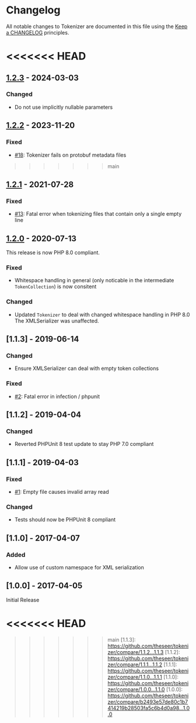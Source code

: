 # Changelog

All notable changes to Tokenizer are documented in this file using the [Keep a CHANGELOG](http://keepachangelog.com/) principles.

<<<<<<< HEAD
=======
## [1.2.3] - 2024-03-03

### Changed

* Do not use implicitly nullable parameters

## [1.2.2] - 2023-11-20

### Fixed

* [#18](https://github.com/theseer/tokenizer/issues/18): Tokenizer fails on protobuf metadata files

>>>>>>> main

## [1.2.1] - 2021-07-28

### Fixed

* [#13](https://github.com/theseer/tokenizer/issues/13): Fatal error when tokenizing files that contain only a single empty line


## [1.2.0] - 2020-07-13

This release is now PHP 8.0 compliant.

### Fixed

* Whitespace handling in general (only noticable in the intermediate `TokenCollection`) is now consitent  

### Changed

* Updated `Tokenizer` to deal with changed whitespace handling in PHP 8.0
  The XMLSerializer was unaffected.


## [1.1.3] - 2019-06-14

### Changed

* Ensure XMLSerializer can deal with empty token collections

### Fixed

* [#2](https://github.com/theseer/tokenizer/issues/2): Fatal error in infection / phpunit


## [1.1.2] - 2019-04-04

### Changed

* Reverted PHPUnit 8 test update to stay PHP 7.0 compliant


## [1.1.1] - 2019-04-03

### Fixed

* [#1](https://github.com/theseer/tokenizer/issues/1): Empty file causes invalid array read 

### Changed

* Tests should now be PHPUnit 8 compliant


## [1.1.0] - 2017-04-07

### Added

* Allow use of custom namespace for XML serialization


## [1.0.0] - 2017-04-05

Initial Release

<<<<<<< HEAD
=======
[1.2.3]: https://github.com/theseer/tokenizer/compare/1.2.2...1.2.3
[1.2.2]: https://github.com/theseer/tokenizer/compare/1.2.1...1.2.2
[1.2.1]: https://github.com/theseer/tokenizer/compare/1.2.0...1.2.1
[1.2.0]: https://github.com/theseer/tokenizer/compare/1.1.3...1.2.0
>>>>>>> main
[1.1.3]: https://github.com/theseer/tokenizer/compare/1.1.2...1.1.3
[1.1.2]: https://github.com/theseer/tokenizer/compare/1.1.1...1.1.2
[1.1.1]: https://github.com/theseer/tokenizer/compare/1.1.0...1.1.1
[1.1.0]: https://github.com/theseer/tokenizer/compare/1.0.0...1.1.0
[1.0.0]: https://github.com/theseer/tokenizer/compare/b2493e57de80c1b7414219b28503fa5c6b4d0a98...1.0.0
